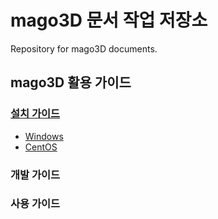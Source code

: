 # mago3D 문서 작업 저장소
Repository for mago3D documents. 


## mago3D 활용 가이드
### [설치 가이드](./installation_guide.md)
  * [Windows](./windows_installation.md)
  * [CentOS](./linux_installation.md)
### 개발 가이드
### 사용 가이드 
